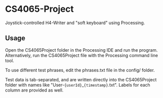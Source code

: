 # CS4065-Project
Joystick-controlled H4-Writer and "soft keyboard" using Processing.

## Usage
Open the CS4065Project folder in the Processing IDE and run the program.
Alternatively, run the CS4065Project file with the Processing command line tool.

To use different test phrases, edit the phrases.txt file in the config/ folder.

Test data is tab-separated, and are written directly into the CS4065Project folder with
names like "User-`{userId}`_`{timestamp}`.txt". Labels for each column are provided as well.
